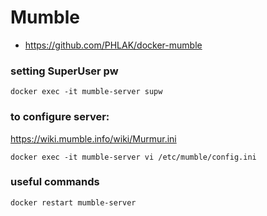 # Mumble

- https://github.com/PHLAK/docker-mumble

### setting SuperUser pw
```
docker exec -it mumble-server supw
```

### to configure server:
https://wiki.mumble.info/wiki/Murmur.ini
```
docker exec -it mumble-server vi /etc/mumble/config.ini
```

### useful commands
```
docker restart mumble-server
```